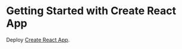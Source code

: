 # Getting Started with Create React App

Deploy [Create React App](https://dashboardindicadores.netlify.app/).
